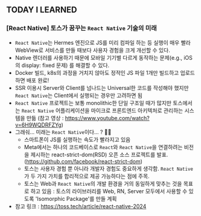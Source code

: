 ## TODAY I LEARNED

### [React Native] 토스가 꿈꾸는 `React Native` 기술의 미래

- `React Native`는 Hermes 엔진으로 JS를 미리 컴파일 하는 등 실행이 매우 빨라 WebView로 서비스를 만들 때보다 사용자 경험을 크게 개선할 수 있다.
- Native 렌더러를 사용하기 때문에 모바일 기기별 다르게 동작하는 문제(e.g., iOS의 display: fixed 문제) 를 해결할 수 있다.
- Docker 빌드, k8s의 과정을 거치지 않아도 정적인 JS 파일 1개만 빌드하고 업로드하면 배포 완료!
- SSR 이용시 Server와 Client를 넘나드는 Universal한 코드를 작성해야 했지만 `React Native`는 Client에서 실행되는 경우만 고려하면 됨
- `React Native` 프로젝트는 보통 monolithic한 단일 구조일 때가 많지만 토스에서는 `React Native` 어플리케이션을 마이크로 프론트엔드 아키텍처로 관리하는 시스템을 만듦 (참고 영상 : https://www.youtube.com/watch?v=6H9WQDRFZYg)
- 그래숴... 미래는 `React Native`이다... ? 😶‍🌫️
  - 스마트폰이 JS를 실행하는 속도가 빨라지고 있음
  - Meta에서는 하나의 코드베이스로 `React`와 `React Native`을 연결하려는 비전을 제시하는 react-strict-dom(RSD) 오픈 소스 프로젝트를 발표. (https://github.com/facebook/react-strict-dom)
  - 토스는 사용자 경험 뿐 아니라 개발자 경험도 중요하게 생각함. `React Native`가 두 가지 가치를 합리적으로 제공 가능하다는 점에 주목.
  - 토스는 Web과 `React Native`의 개발 환경을 거의 동일하게 맞추는 것을 목표로 하고 있음 : 토스의 라이브러리를 Web, RN, Server 모두에서 사용할 수 있도록 'Isomorphic Package'를 만들 계획
- 참고 링크 : https://toss.tech/article/react-native-2024
